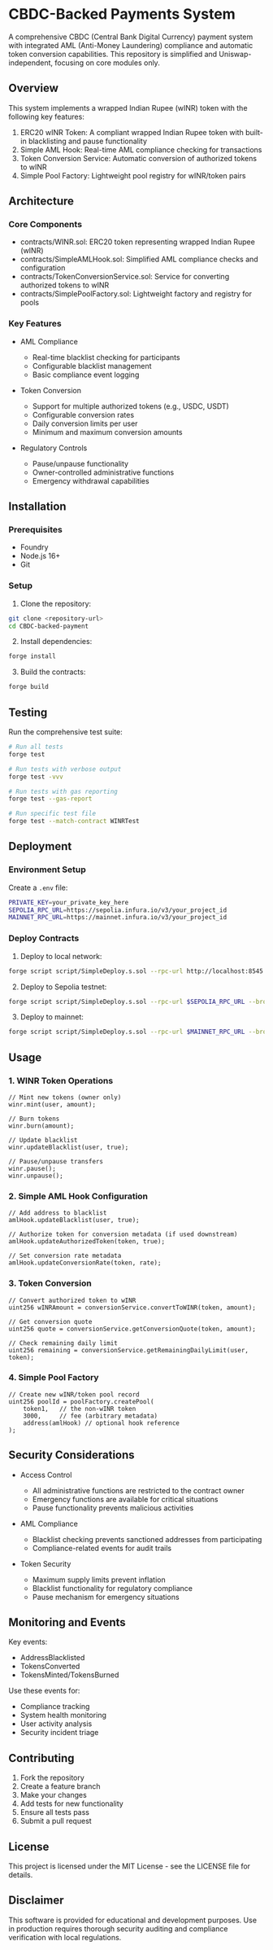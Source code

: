 # CBDC-Backed Payments System

A comprehensive CBDC (Central Bank Digital Currency) payment system with integrated AML (Anti-Money Laundering) compliance and automatic token conversion capabilities. This repository is simplified and Uniswap-independent, focusing on core modules only.

## Overview

This system implements a wrapped Indian Rupee (wINR) token with the following key features:

1. ERC20 wINR Token: A compliant wrapped Indian Rupee token with built-in blacklisting and pause functionality
2. Simple AML Hook: Real-time AML compliance checking for transactions
3. Token Conversion Service: Automatic conversion of authorized tokens to wINR
4. Simple Pool Factory: Lightweight pool registry for wINR/token pairs

## Architecture

### Core Components

- contracts/WINR.sol: ERC20 token representing wrapped Indian Rupee (wINR)
- contracts/SimpleAMLHook.sol: Simplified AML compliance checks and configuration
- contracts/TokenConversionService.sol: Service for converting authorized tokens to wINR
- contracts/SimplePoolFactory.sol: Lightweight factory and registry for pools

### Key Features

- AML Compliance
  - Real-time blacklist checking for participants
  - Configurable blacklist management
  - Basic compliance event logging

- Token Conversion
  - Support for multiple authorized tokens (e.g., USDC, USDT)
  - Configurable conversion rates
  - Daily conversion limits per user
  - Minimum and maximum conversion amounts

- Regulatory Controls
  - Pause/unpause functionality
  - Owner-controlled administrative functions
  - Emergency withdrawal capabilities

## Installation

### Prerequisites

- Foundry
- Node.js 16+
- Git

### Setup

1. Clone the repository:
```bash
git clone <repository-url>
cd CBDC-backed-payment
```

2. Install dependencies:
```bash
forge install
```

3. Build the contracts:
```bash
forge build
```

## Testing

Run the comprehensive test suite:

```bash
# Run all tests
forge test

# Run tests with verbose output
forge test -vvv

# Run tests with gas reporting
forge test --gas-report

# Run specific test file
forge test --match-contract WINRTest
```

## Deployment

### Environment Setup

Create a `.env` file:
```bash
PRIVATE_KEY=your_private_key_here
SEPOLIA_RPC_URL=https://sepolia.infura.io/v3/your_project_id
MAINNET_RPC_URL=https://mainnet.infura.io/v3/your_project_id
```

### Deploy Contracts

1. Deploy to local network:
```bash
forge script script/SimpleDeploy.s.sol --rpc-url http://localhost:8545 --broadcast
```

2. Deploy to Sepolia testnet:
```bash
forge script script/SimpleDeploy.s.sol --rpc-url $SEPOLIA_RPC_URL --broadcast --verify
```

3. Deploy to mainnet:
```bash
forge script script/SimpleDeploy.s.sol --rpc-url $MAINNET_RPC_URL --broadcast --verify
```

## Usage

### 1. WINR Token Operations

```solidity
// Mint new tokens (owner only)
winr.mint(user, amount);

// Burn tokens
winr.burn(amount);

// Update blacklist
winr.updateBlacklist(user, true);

// Pause/unpause transfers
winr.pause();
winr.unpause();
```

### 2. Simple AML Hook Configuration

```solidity
// Add address to blacklist
amlHook.updateBlacklist(user, true);

// Authorize token for conversion metadata (if used downstream)
amlHook.updateAuthorizedToken(token, true);

// Set conversion rate metadata
amlHook.updateConversionRate(token, rate);
```

### 3. Token Conversion

```solidity
// Convert authorized token to wINR
uint256 wINRAmount = conversionService.convertToWINR(token, amount);

// Get conversion quote
uint256 quote = conversionService.getConversionQuote(token, amount);

// Check remaining daily limit
uint256 remaining = conversionService.getRemainingDailyLimit(user, token);
```

### 4. Simple Pool Factory

```solidity
// Create new wINR/token pool record
uint256 poolId = poolFactory.createPool(
    token1,   // the non-wINR token
    3000,     // fee (arbitrary metadata)
    address(amlHook) // optional hook reference
);
```

## Security Considerations

- Access Control
  - All administrative functions are restricted to the contract owner
  - Emergency functions are available for critical situations
  - Pause functionality prevents malicious activities

- AML Compliance
  - Blacklist checking prevents sanctioned addresses from participating
  - Compliance-related events for audit trails

- Token Security
  - Maximum supply limits prevent inflation
  - Blacklist functionality for regulatory compliance
  - Pause mechanism for emergency situations

## Monitoring and Events

Key events:
- AddressBlacklisted
- TokensConverted
- TokensMinted/TokensBurned

Use these events for:
- Compliance tracking
- System health monitoring
- User activity analysis
- Security incident triage

## Contributing

1. Fork the repository
2. Create a feature branch
3. Make your changes
4. Add tests for new functionality
5. Ensure all tests pass
6. Submit a pull request

## License

This project is licensed under the MIT License - see the LICENSE file for details.

## Disclaimer

This software is provided for educational and development purposes. Use in production requires thorough security auditing and compliance verification with local regulations.
